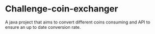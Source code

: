 # Challenge-coin-exchanger
A java project that aims to convert different coins consuming and API to ensure an up to date conversion rate.
